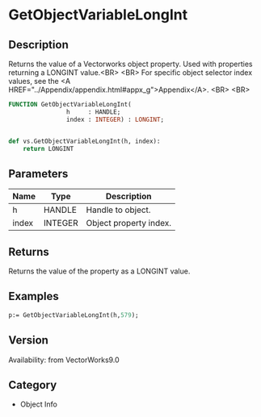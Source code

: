 # GetObjectVariableLongInt

## Description
Returns the value of a Vectorworks object property. Used with properties returning a LONGINT value.&lt;BR&gt;
&lt;BR&gt;
For specific object selector index values, see the &lt;A HREF=&quot;../Appendix/appendix.html#appx_g&quot;&gt;Appendix&lt;/A&gt;.
&lt;BR&gt;
&lt;BR&gt;


```pascal
FUNCTION GetObjectVariableLongInt(
				h     : HANDLE;
				index : INTEGER) : LONGINT;
```

```python

def vs.GetObjectVariableLongInt(h, index):
    return LONGINT
```

## Parameters
|Name|Type|Description|
|---|---|---|
|h|HANDLE|Handle to object.|
|index|INTEGER|Object property index.|

## Returns
Returns the value of the property as a LONGINT value.

## Examples
```pascal
p:= GetObjectVariableLongInt(h,579);


```

## Version
Availability: from VectorWorks9.0
## Category
* Object Info

